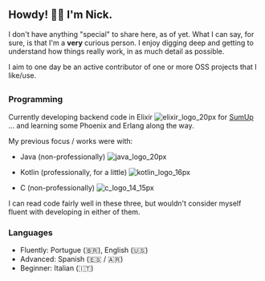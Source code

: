 ## Howdy! 🙋‍♂️ I'm Nick. 

I don't have anything "special" to share here, as of yet. 
What I can say, for sure, is that I'm a **very** curious person. I enjoy digging deep and getting to understand how things really work, in as much detail as possible.

I aim to one day be an active contributor of one or more OSS projects that I like/use.

##

### Programming
Currently developing backend code in Elixir ![elixir_logo_20px](https://github.com/nickfanelli/nickfanelli/assets/7491638/9d4f0fcb-89cc-403f-9b3e-bb67d936922d) for [SumUp](https://github.com/sumup)\
... and learning some Phoenix and Erlang along the way.

My previous focus / works were with:
 - Java (non-professionally) ![java_logo_20px](https://github.com/nickfanelli/nickfanelli/assets/7491638/00585edb-b348-4cc1-8400-eaa2288fe1b9)

 - Kotlin (professionally, for a little) ![kotlin_logo_16px](https://github.com/nickfanelli/nickfanelli/assets/7491638/d8b32196-c34f-4c0f-9a2c-b8e70305ae1d) 

 - C (non-professionally) ![c_logo_14_15px](https://github.com/nickfanelli/nickfanelli/assets/7491638/1ed16165-31cf-4a16-9b05-deb2b5ac6e1e)

I can read code fairly well in these three, but wouldn't consider myself fluent with developing in either of them.

### Languages
 - Fluently: Portugue (🇧🇷), English (🇺🇸)
 - Advanced: Spanish (🇪🇸 / 🇦🇷)
 - Beginner: Italian (🇮🇹)
<!--
**nickfanelli/nickfanelli** is a ✨ _special_ ✨ repository because its `README.md` (this file) appears on your GitHub profile.


Here are some ideas to get you started:

- 🔭 I’m currently working on ...
- 🌱 I’m currently learning ...
- 👯 I’m looking to collaborate on ...
- 🤔 I’m looking for help with ...
- 💬 Ask me about ...
- 📫 How to reach me: ...
- 😄 Pronouns: ...
- ⚡ Fun fact: ...
-->
